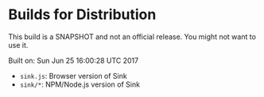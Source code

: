 # Builds for Distribution

This build is a SNAPSHOT and not an official release.  You might not want to use it.

Built on: Sun Jun 25 16:00:28 UTC 2017

* `sink.js`: Browser version of Sink
* `sink/*`: NPM/Node.js version of Sink
